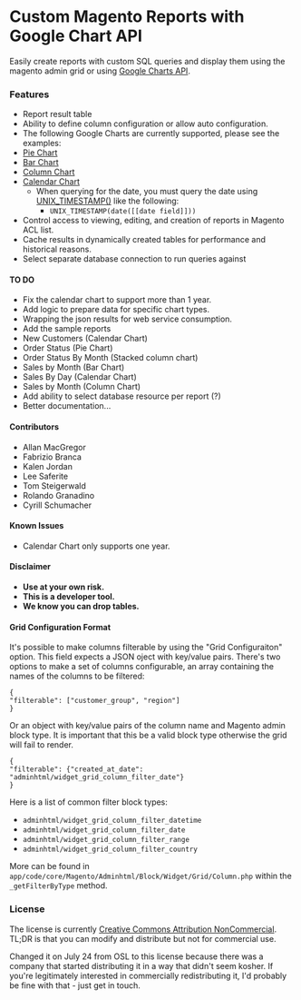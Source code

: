 # **Custom Magento Reports with Google Chart API**

Easily create reports with custom SQL queries and display them using the magento admin grid or using [Google Charts API][1].

### **Features**
- Report result table
 -  Ability to define column configuration or allow auto configuration.
- The following Google Charts are currently supported, please see the examples:
 - [Pie Chart][2]
 - [Bar Chart][3]
 - [Column Chart][4]
 - [Calendar Chart][5]
     - When querying for the date, you must query the date using [UNIX_TIMESTAMP()][6] like the following:
         - `UNIX_TIMESTAMP(date([[date field]]))`
- Control access to viewing, editing, and creation of reports in Magento ACL list.
- Cache results in dynamically created tables for performance and historical reasons.
- Select separate database connection to run queries against

#### **TO DO**
- Fix the calendar chart to support more than 1 year.
- Add logic to prepare data for specific chart types.
- Wrapping the json results for web service consumption.
- Add the sample reports
 - New Customers (Calendar Chart)
 - Order Status (Pie Chart)
 - Order Status By Month (Stacked column chart)
 - Sales by Month (Bar Chart)
 - Sales By Day (Calendar Chart)
 - Sales by Month (Column Chart)
- Add ability to select database resource per report (?)
- Better documentation...

#### **Contributors**
- Allan MacGregor
- Fabrizio Branca
- Kalen Jordan
- Lee Saferite
- Tom Steigerwald
- Rolando Granadino
- Cyrill Schumacher

#### **Known Issues**
- Calendar Chart only supports one year.

#### **Disclaimer**
 - **Use at your own risk.**
 - **This is a developer tool.**
 - **We know you can drop tables.**

#### **Grid Configuration Format**

It's possible to make columns filterable by using the "Grid Configuraiton" option. This field expects a JSON oject with key/value pairs.
There's two options to make a set of columns configurable, an array containing the names of the columns to be filtered:

```
{
"filterable": ["customer_group", "region"]
}
```
Or an object with key/value pairs of the column name and Magento admin block type. It is important that this be a valid block type otherwise the grid will fail to render.
```
{
"filterable": {"created_at_date": "adminhtml/widget_grid_column_filter_date"}
}
```
Here is a list of common filter block types:
* `adminhtml/widget_grid_column_filter_datetime`
* `adminhtml/widget_grid_column_filter_date`
* `adminhtml/widget_grid_column_filter_range`
* `adminhtml/widget_grid_column_filter_country`

More can be found in `app/code/core/Magento/Adminhtml/Block/Widget/Grid/Column.php` within the `_getFilterByType` method.

### License
The license is currently <a href="https://tldrlegal.com/license/creative-commons-attribution-noncommercial-(cc-nc)#summary">Creative Commons Attribution NonCommercial</a>.  TL;DR is that you can modify and distribute but not for commercial use.

Changed it on July 24 from OSL to this license because there was a company that started distributing it in a way that didn't seem kosher.  If you're legitimately interested in commercially redistributing it, I'd probably be fine with that - just get in touch.

####

  [1]: https://developers.google.com/chart/
  [2]: https://developers.google.com/chart/interactive/docs/gallery/piechart
  [3]: https://developers.google.com/chart/interactive/docs/gallery/barchart
  [4]: https://developers.google.com/chart/interactive/docs/gallery/columnchart
  [5]: https://developers.google.com/chart/interactive/docs/gallery/calendar
  [6]: http://dev.mysql.com/doc/refman/5.1/en/date-and-time-functions.html#function_unix-timestamp
